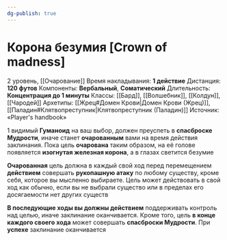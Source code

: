 ```yaml
---
dg-publish: true
---
```

# Корона безумия [Crown of madness]
2 уровень, [[Очарование]]
Время накладывания: **1 действие**
Дистанция: **120 футов**
Компоненты: **Вербальный**, **Соматический**
Длительность: **Концентрация до 1 минуты**
Классы: [[Бард]], [[Волшебник]], [[Колдун]], [[Чародей]]
Архетипы: [[Жрец#Домен Крови|Домен Крови (Жрец)]], [[Паладин#Клятвопреступник|Клятвопреступник (Паладин)]]
Источник: «Player's handbook»

1 видимый **Гуманоид** на ваш выбор, должен преуспеть в **спасброске Мудрости**, иначе станет **очарованным** вами на время действия заклинания. Пока цель **очарована** таким образом, на её голове появляется **изогнутая железная корона**, а в глазах светится безумие

**Очарованная** цель должна в каждый свой ход перед перемещением **действием** совершать **рукопашную атаку** по любому существу, кроме себя, которое вы мысленно выбираете. Цель может действовать в свой ход как обычно, если вы не выбрали существо или в пределах его досягаемости нет других существ

**В последующие ходы вы должны действием** поддерживать контроль над целью, иначе заклинание оканчивается. Кроме того, цель **в конце каждого своего хода** может совершать **спасброски Мудрости**. При **успехе** заклинание оканчивается